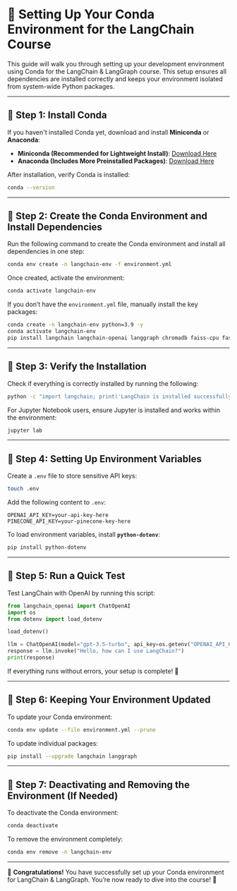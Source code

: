 # 🚀 Setting Up Your Conda Environment for the LangChain Course

This guide will walk you through setting up your development environment using Conda for the LangChain & LangGraph course. This setup ensures all dependencies are installed correctly and keeps your environment isolated from system-wide Python packages.

---

## **📌 Step 1: Install Conda**

If you haven't installed Conda yet, download and install **Miniconda** or **Anaconda**:
- **Miniconda (Recommended for Lightweight Install)**: [Download Here](https://docs.conda.io/en/latest/miniconda.html)
- **Anaconda (Includes More Preinstalled Packages)**: [Download Here](https://www.anaconda.com/download/)

After installation, verify Conda is installed:
```bash
conda --version
```

---

## **📌 Step 2: Create the Conda Environment and Install Dependencies**

Run the following command to create the Conda environment and install all dependencies in one step:
```bash
conda env create -n langchain-env -f environment.yml
```

Once created, activate the environment:
```bash
conda activate langchain-env
```

If you don’t have the `environment.yml` file, manually install the key packages:
```bash
conda create -n langchain-env python=3.9 -y
conda activate langchain-env
pip install langchain langchain-openai langgraph chromadb faiss-cpu fastapi flask uvicorn torch transformers sentence-transformers numpy pandas jupyterlab
```

---

## **📌 Step 3: Verify the Installation**

Check if everything is correctly installed by running the following:
```bash
python -c "import langchain; print('LangChain is installed successfully!')"
```

For Jupyter Notebook users, ensure Jupyter is installed and works within the environment:
```bash
jupyter lab
```

---

## **📌 Step 4: Setting Up Environment Variables**

Create a `.env` file to store sensitive API keys:
```bash
touch .env
```

Add the following content to `.env`:
```
OPENAI_API_KEY=your-api-key-here
PINECONE_API_KEY=your-pinecone-key-here
```

To load environment variables, install **`python-dotenv`**:
```bash
pip install python-dotenv
```

---

## **📌 Step 5: Run a Quick Test**

Test LangChain with OpenAI by running this script:
```python
from langchain_openai import ChatOpenAI
import os
from dotenv import load_dotenv

load_dotenv()

llm = ChatOpenAI(model="gpt-3.5-turbo", api_key=os.getenv("OPENAI_API_KEY"))
response = llm.invoke("Hello, how can I use LangChain?")
print(response)
```

If everything runs without errors, your setup is complete! 🚀

---

## **📌 Step 6: Keeping Your Environment Updated**

To update your Conda environment:
```bash
conda env update --file environment.yml --prune
```

To update individual packages:
```bash
pip install --upgrade langchain langgraph
```

---

## **📌 Step 7: Deactivating and Removing the Environment (If Needed)**

To deactivate the Conda environment:
```bash
conda deactivate
```

To remove the environment completely:
```bash
conda env remove -n langchain-env
```

---

🎯 **Congratulations!** You have successfully set up your Conda environment for LangChain & LangGraph. You’re now ready to dive into the course! 🚀

